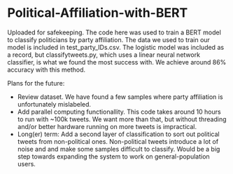 # Political-Affiliation-with-BERT

Uploaded for safekeeping.  The code here was used to train a BERT model to classify politicians by party affiliation.  The data we used to train our model is included in test_party_IDs.csv.  The logistic model was included as a record, but classifytweets.py, which uses a linear neural network classifier, is what we found the most success with.  We achieve around 86% accuracy with this method. 

Plans for the future:

- Review dataset.  We have found a few samples where party affiliation is unfortunately mislabeled.
- Add parallel computing functionallity.  This code takes around 10 hours to run with ~100k tweets.  We want more than that, but without threading and/or better hardware running on more tweets is impractical.
- Long(er) term: Add a second layer of classification to sort out political tweets from non-political ones.  Non-political tweets introduce a lot of  noise and and make some samples difficult to classify.  Would be a big step towards expanding the system to work on general-population users.
